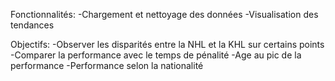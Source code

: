 Fonctionnalités:
-Chargement et nettoyage des données
-Visualisation des tendances

Objectifs: 
-Observer les disparités entre la NHL et la KHL sur certains points
-Comparer la performance avec le temps de pénalité
-Age au pic de la performance
-Performance selon la nationalité
